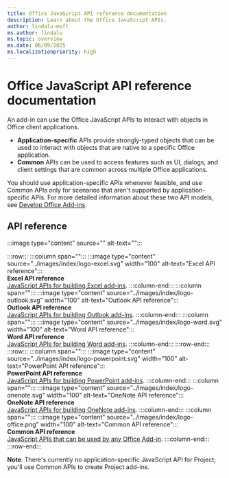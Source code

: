 ```yaml
---
title: Office JavaScript API reference documentation
description: Learn about the Office JavaScript APIs.
author: lindalu-msft
ms.author: lindalu
ms.topic: overview
ms.date: 06/09/2025
ms.localizationpriority: high
---
```


# Office JavaScript API reference documentation

An add-in can use the Office JavaScript APIs to interact with objects in Office client applications.

- **Application-specific** APIs provide strongly-typed objects that can be used to interact with objects that are native to a specific Office application.
- **Common** APIs can be used to access features such as UI, dialogs, and client settings that are common across multiple Office applications.

You should use application-specific APIs whenever feasible, and use Common APIs only for scenarios that aren't supported by application-specific APIs. For more detailed information about these two API models, see [Develop Office Add-ins](../develop/develop-overview.md#api-models).

## API reference

:::image type="content" source="<folderPath>" alt-text="<alt text>":::

:::row:::
   :::column span="":::
        :::image type="content" source="../images/index/logo-excel.svg" width="100" alt-text="Excel API reference":::
        </br>**Excel API reference**</br>[JavaScript APIs for building Excel add-ins](/javascript/api/excel).
   :::column-end:::
   :::column span="":::
        :::image type="content" source="../images/index/logo-outlook.svg" width="100" alt-text="Outlook API reference":::
        </br>**Outlook API reference**</br>[JavaScript APIs for building Outlook add-ins](/javascript/api/outlook).
   :::column-end:::
   :::column span="":::
        :::image type="content" source="../images/index/logo-word.svg" width="100" alt-text="Word API reference":::
        </br>**Word API reference**</br>[JavaScript APIs for building Word add-ins](/javascript/api/word).
   :::column-end:::
:::row-end:::
:::row:::
   :::column span="":::
        :::image type="content" source="../images/index/logo-powerpoint.svg" width="100" alt-text="PowerPoint API reference":::
        </br>**PowerPoint API reference**</br>[JavaScript APIs for building PowerPoint add-ins](/javascript/api/powerpoint).
   :::column-end:::
   :::column span="":::
        :::image type="content" source="../images/index/logo-onenote.svg" width="100" alt-text="OneNote API reference":::
        </br>**OneNote API reference**</br>[JavaScript APIs for building OneNote add-ins](/javascript/api/onenote).
   :::column-end:::
   :::column span="":::
   :::image type="content" source="../images/index/logo-office.png" width="100" alt-text="Common API reference":::
        </br>**Common API reference**</br>[JavaScript APIs that can be used by any Office Add-in](/javascript/api/office).
   :::column-end:::
:::row-end:::

**Note**: There's currently no application-specific JavaScript API for Project; you'll use Common APIs to create Project add-ins.
